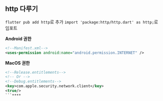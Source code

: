 ## http 다루기
`flutter pub add http`로 추가
`import 'package:http/http.dart' as http;`로 임포트

**Android 권한**
```xml
<!--Manifest.xml-->
<uses-permission android:name="android.permission.INTERNET" />
```

**MacOS 권한**
```xml
<!--Release.entitlements-->
<!-- Or -->
<!--Debug.entitlements-->
<key>com.apple.security.network.client</key>
<true/>
```****
